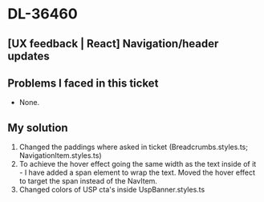 # DL-36460

## [UX feedback | React] Navigation/header updates


## Problems I faced in this ticket

- None.

## My solution

1. Changed the paddings where asked in ticket (Breadcrumbs.styles.ts; NavigationItem.styles.ts)
2. To achieve the hover effect going the same width as the text inside of it - I have added a span element to wrap the text. Moved the hover effect to target the span instead of the NavItem.
3. Changed colors of USP cta's inside UspBanner.styles.ts